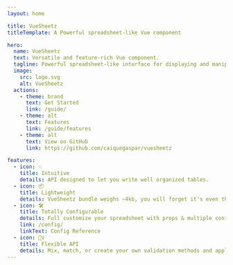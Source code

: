 ```yaml
---
layout: home

title: VueSheetz
titleTemplate: A Powerful spreadsheet-like Vue component

hero:
  name: VueSheetz
  text: Versatile and feature-rich Vue component.
  tagline: Powerful spreadsheet-like interface for displaying and manipulating tabular data in web applications.
  image:
    src: logo.svg
    alt: VueSheetz
  actions:
    - theme: brand
      text: Get Started
      link: /guide/
    - theme: alt
      text: Features
      link: /guide/features
    - theme: alt
      text: View on GitHub
      link: https://github.com/caiquegaspar/vuesheetz

features:
  - icon: 💡
    title: Intuitive
    details: API designed to let you write well organized tables.
  - icon: 📦
    title: Lightweight
    details: VueSheetz bundle weighs ~4kb, you will forget it's even there!
  - icon: 🛠️
    title: Totally Configurable
    details: Full customize your spreadsheet with props & multiple configurations.
    link: /config/
    linkText: Config Reference
  - icon: 🤸‍♀️
    title: Flexible API
    details: Mix, match, or create your own validation methods and apply what works best per field.
---
```

